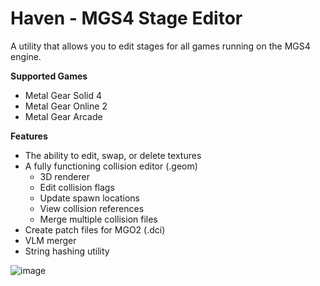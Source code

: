 # Haven - MGS4 Stage Editor

A utility that allows you to edit stages for all games running on the MGS4 engine.

**Supported Games**
- Metal Gear Solid 4
- Metal Gear Online 2
- Metal Gear Arcade

**Features**
- The ability to edit, swap, or delete textures
- A fully functioning collision editor (.geom)
    - 3D renderer
    - Edit collision flags
    - Update spawn locations
    - View collision references
    - Merge multiple collision files
- Create patch files for MGO2 (.dci)
- VLM merger
- String hashing utility

![image](https://github.com/user-attachments/assets/08b25fb4-5f23-4fd2-82c7-5f3d84dcfa94)

